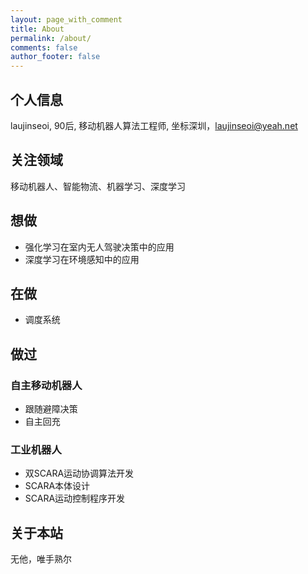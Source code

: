 ```yaml
---
layout: page_with_comment
title: About
permalink: /about/
comments: false
author_footer: false
---
```


## 个人信息

laujinseoi, 90后, 移动机器人算法工程师, 坐标深圳，laujinseoi@yeah.net

## 关注领域

移动机器人、智能物流、机器学习、深度学习

## 想做

* 强化学习在室内无人驾驶决策中的应用
* 深度学习在环境感知中的应用

## 在做

* 调度系统

## 做过

### 自主移动机器人

* 跟随避障决策
* 自主回充

### 工业机器人

* 双SCARA运动协调算法开发
* SCARA本体设计
* SCARA运动控制程序开发

## 关于本站

无他，唯手熟尔

